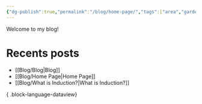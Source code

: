 ```yaml
---
{"dg-publish":true,"permalink":"/blog/home-page/","tags":["area","gardenEntry"]}
---
```


Welcome to my blog!

# Recents posts
- [[Blog/Blog\|Blog]]
- [[Blog/Home Page\|Home Page]]
- [[Blog/What is Induction?\|What is Induction?]]

{ .block-language-dataview}
